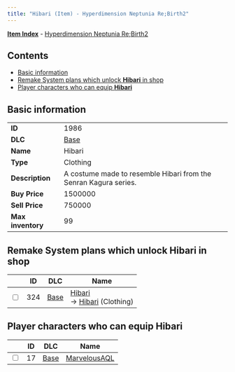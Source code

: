 ```yaml
---
title: "Hibari (Item) - Hyperdimension Neptunia Re;Birth2"
---
```


[**Item Index**](/neptunia/rb2/item/index.html) - [Hyperdimension Neptunia Re;Birth2](/neptunia/rb2)

## Contents

- [Basic information](#basic-information)
- [Remake System plans which unlock **Hibari** in shop](#remake-system-plans-which-unlock-hibari-in-shop)
- [Player characters who can equip **Hibari**](#player-characters-who-can-equip-hibari)

## Basic information

|   |   |
| -- | -- |
| **ID** | 1986 |
| **DLC** | [Base](/neptunia/rb2/dlc/0-base.html) |
| **Name** | Hibari |
| **Type** | Clothing |
| **Description** | A costume made to resemble Hibari from the Senran Kagura series. |
| **Buy Price** | 1500000 |
| **Sell Price** | 750000 |
| **Max inventory** | 99 |

## Remake System plans which unlock **Hibari** in shop

|    | ID | DLC | Name |
| -- | -- | --- | ---- |
| <input type="checkbox" id="rb2-remake-0-324" class="trackbox" /> | 324 | [Base](/neptunia/rb2/dlc/0-base.html) | [Hibari](/neptunia/rb2/remake/0-324-hibari.html)<br />→ [Hibari](/neptunia/rb2/item/0-1986-hibari.html) (Clothing) |

## Player characters who can equip **Hibari**

|    | ID | DLC | Name |
| -- | -- | --- | ---- |
| <input type="checkbox" id="rb2-player-0-17" class="trackbox" /> | 17 | [Base](/neptunia/rb2/dlc/0-base.html) | [MarvelousAQL](/neptunia/rb2/player/0-17-marvelousaql.html) |